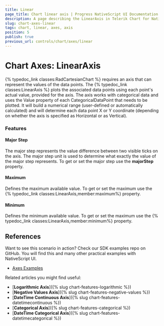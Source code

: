 ```yaml
---
title: Linear
page_title: Chart linear axis | Progress NativeScript UI Documentation
description: A page describing the LinearAxis in Telerik Chart for NativeScript. This article explains the most important things you need to know before using Linear axis.
slug: chart-axes-linear
tags: chart, linear, axes, axis
position: 5
publish: true
previous_url: controls/chart/axes/linear
---
```



# Chart Axes: LinearAxis

{% typedoc_link classes:RadCartesianChart %} requires an axis that can represent the values of the data points. The {% typedoc_link classes:LinearAxis %} plots the associated data points using each point's actual value, provided for the axis. The axis works with categorical data and uses the Value property of each CategoricalDataPoint that needs to be plotted. It will build a numerical range (user-defined or automatically calculated) and will determine each data point X or Y coordinate (depending on whether the axis is specified as Horizontal or as Vertical).

<snippet id='ohlc-series'/>

### Features

#### Major Step

The major step represents the value difference between two visible ticks on the axis. The major step unit is used to determine what exactly the value of the major step represents. To get or set the major step use the **majorStep** property.

#### Maximum

Defines the maximum available value. To get or set the maximum use the {% typedoc_link classes:LinearAxis,member:maximum%} property.

#### Minimum

Defines the minimum available value. To get or set the maximum use the {% typedoc_link classes:LinearAxis,member:minimum%}  property.

## References
Want to see this scenario in action?
Check our SDK examples repo on GitHub. You will find this and many other practical examples with NativeScript UI.

* [Axes Examples](https://github.com/telerik/nativescript-ui-samples/tree/master/chart/app/examples/axes)

Related articles you might find useful:

* [**Logarithmic Axis**]({% slug chart-features-logarithmic %})
* [**Negative Values Axis**]({% slug chart-features-negative-values %})
* [**DateTime Continuous Axis**]({% slug chart-features-datetimecontinuous %})
* [**Categorical Axis**]({% slug chart-features-categorical %})
* [**DateTime Categorical Axis**]({% slug chart-features-datetimecategorical %})
